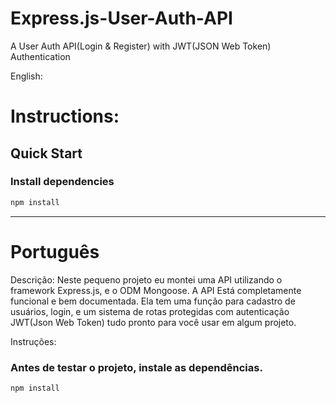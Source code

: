 # Express.js-User-Auth-API
A User Auth API(Login &amp; Register) with JWT(JSON Web Token) Authentication

English: 
# Instructions:
  ## Quick Start

  ### Install dependencies
  ``` bash  
  npm install
  ```
 ----------------------------------------------------------------------------------------------------------------
 # Português
 Descrição:
  Neste pequeno projeto eu montei uma API utilizando o framework Express.js, e o ODM Mongoose. A API Está completamente funcional e   bem documentada. Ela tem uma função para cadastro de usuários, login, e um sistema de rotas protegidas com autenticação JWT(Json Web Token) tudo pronto para você usar em algum projeto.
 
 
 Instruções:
  ### Antes de testar o projeto, instale as dependências.
  ``` bash  
  npm install
  ```
